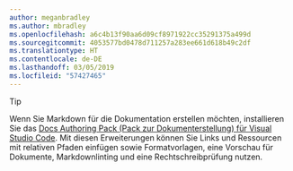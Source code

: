 ```yaml
---
author: meganbradley
ms.author: mbradley
ms.openlocfilehash: a6c4b13f90aa6d09cf8971922cc35291375a499d
ms.sourcegitcommit: 4053577bd0478d711257a283ee661d618b49c2df
ms.translationtype: HT
ms.contentlocale: de-DE
ms.lasthandoff: 03/05/2019
ms.locfileid: "57427465"
---
```

> [!TIP]
> Wenn Sie Markdown für die Dokumentation erstellen möchten, installieren Sie das [Docs Authoring Pack (Pack zur Dokumenterstellung) für Visual Studio Code](../../how-to-write-docs-auth-pack.md). Mit diesen Erweiterungen können Sie Links und Ressourcen mit relativen Pfaden einfügen sowie Formatvorlagen, eine Vorschau für Dokumente, Markdownlinting und eine Rechtschreibprüfung nutzen.